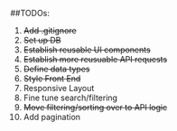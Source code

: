 ##TODOs:

1. ~~Add .gitignore~~
2. ~~Set up DB~~
3. ~~Establish reusable UI components~~
4. ~~Establish more reusuable API requests~~
5. ~~Define data types~~
6. ~~Style Front End~~
7. Responsive Layout
8. Fine tune search/filtering
9. ~~Move filtering/sorting over to API logic~~
10. Add pagination
